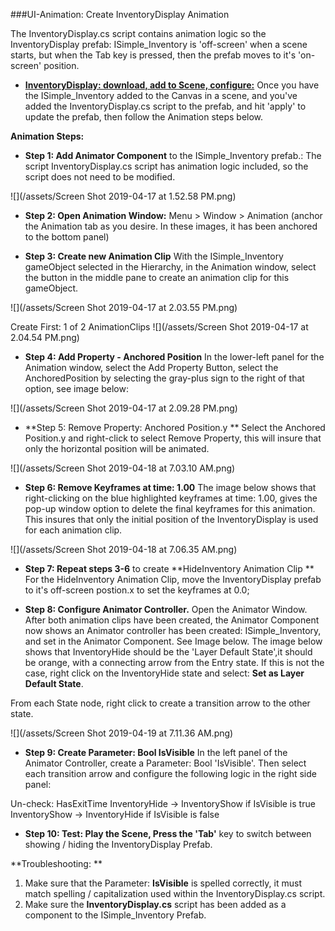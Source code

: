 ###UI-Animation:  Create InventoryDisplay Animation

The InventoryDisplay.cs script contains animation logic so the InventoryDisplay prefab: ISimple_Inventory is 'off-screen' when a scene starts, but when the Tab key is pressed, then the prefab moves to it's 'on-screen' position.  

- **[InventoryDisplay: download, add to Scene, configure:](/project-2-dictionaries-to-store-data/inventory-scriptableobject/inventory-display-slot.md)** Once you have the ISimple_Inventory added to the Canvas in a scene, and you've added the InventoryDisplay.cs script to the prefab, and hit 'apply' to update the prefab, then follow the Animation steps below. 

**Animation Steps:**

 - **Step 1: Add Animator Component** to the ISimple_Inventory prefab.: The script InventoryDisplay.cs script has animation logic included, so the script does not need to be modified.
 
 ![](/assets/Screen Shot 2019-04-17 at 1.52.58 PM.png)
 
 - **Step 2: Open Animation Window:** Menu > Window > Animation (anchor the Animation tab as you desire. In these images, it has been anchored to the bottom panel)
 
 - **Step 3: Create new Animation Clip** With the ISimple_Inventory gameObject selected in the Hierarchy, in the Animation window, select the button in the middle pane to create an animation clip for this gameObject.
 
 ![](/assets/Screen Shot 2019-04-17 at 2.03.55 PM.png)
 
 Create First: 1 of 2 AnimationClips
 ![](/assets/Screen Shot 2019-04-17 at 2.04.54 PM.png)
 
 - **Step 4: Add Property - Anchored Position** In the lower-left panel for the Animation window, select the Add Property Button, select the AnchoredPosition by selecting the gray-plus sign to the right of that option, see image below:
 
 ![](/assets/Screen Shot 2019-04-17 at 2.09.28 PM.png)
 
 - **Step 5: Remove Property: Anchored Position.y ** Select the Anchored Position.y and right-click to select Remove Property, this will insure that only the horizontal position will be animated.  
 
 ![](/assets/Screen Shot 2019-04-18 at 7.03.10 AM.png)
 
 - **Step 6: Remove Keyframes at time: 1.00**
 The image below shows that right-clicking on the blue highlighted keyframes at time: 1.00, gives the pop-up window option to delete the final keyframes for this animation. This insures that only the initial position of the InventoryDisplay is used for each animation clip.
 
![](/assets/Screen Shot 2019-04-18 at 7.06.35 AM.png)

- **Step 7: Repeat steps 3-6** to create **HideInventory Animation Clip ** For the HideInventory Animation Clip, move the InventoryDisplay prefab to it's off-screen postion.x to set the keyframes at 0.0;

- **Step 8: Configure Animator Controller.** Open the Animator Window.  After both animation clips have been created, the Animator Component now shows an Animator controller has been created: ISimple_Inventory, and set in the Animator Component.  See Image below.  The image below shows that InventoryHide should be the 'Layer Default State',it should be orange, with a connecting arrow from the Entry state. If this is not the case, right click on the InventoryHide state and select: **Set as Layer Default State**.

From each State node, right click to create a transition arrow to the other state.  
 
 ![](/assets/Screen Shot 2019-04-19 at 7.11.36 AM.png)
 
 - **Step 9:  Create Parameter:  Bool IsVisible**
 In the left panel of the Animator Controller, create a Parameter: Bool 'IsVisible'.  Then select each transition arrow and configure the following logic in the right side panel: 
 
 Un-check: HasExitTime 
 InventoryHide -> InventoryShow if IsVisible is true
 InventoryShow -> InventoryHide if IsVisible is false
 
 - **Step 10: Test: Play the Scene, Press the 'Tab'** key to switch between showing / hiding the InventoryDisplay Prefab. 
 
 **Troubleshooting: ** 
 1. Make sure that the Parameter: **IsVisible** is spelled correctly, it must match spelling / capitalization used within the InventoryDisplay.cs script.
 2. Make sure the **InventoryDisplay.cs** script has been added as a component to the ISimple_Inventory Prefab.
 
 
 
 